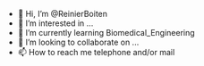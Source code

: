 - 👋 Hi, I’m @ReinierBoiten
- 👀 I’m interested in ...
- 🌱 I’m currently learning Biomedical_Engineering
- 💞️ I’m looking to collaborate on ...
- 📫 How to reach me telephone and/or mail

<!---
ReinierBoiten/ReinierBoiten is a ✨ special ✨ repository because its `README.md` (this file) appears on your GitHub profile.
You can click the Preview link to take a look at your changes.
--->
